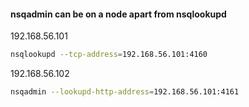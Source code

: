 #### nsqadmin can be on a node apart from nsqlookupd

192.168.56.101

```bash
nsqlookupd --tcp-address=192.168.56.101:4160
```

192.168.56.102

```bash
nsqadmin --lookupd-http-address=192.168.56.101:4161
```
